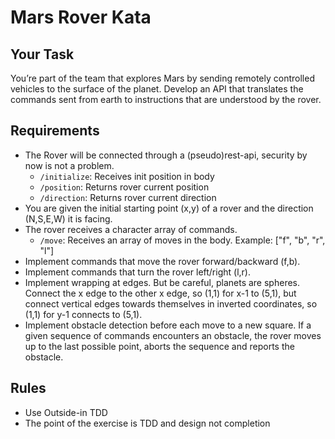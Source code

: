 # Mars Rover Kata

## Your Task

You’re part of the team that explores Mars by sending remotely controlled vehicles to the surface of the planet. Develop an API that translates the commands sent from earth to instructions that are understood by the rover.

## Requirements
 - The Rover will be connected through a (pseudo)rest-api, security by now is not a problem.
   - `/initialize`: Receives init position in body
   - `/position`: Returns rover current position
   - `/direction`: Returns rover current direction
 - You are given the initial starting point (x,y) of a rover and the direction (N,S,E,W) it is facing.
 - The rover receives a character array of commands.
   - `/move`: Receives an array of moves in the body. Example: ["f", "b", "r", "l"]
 - Implement commands that move the rover forward/backward (f,b).
 - Implement commands that turn the rover left/right (l,r).
 - Implement wrapping at edges. But be careful, planets are spheres. Connect the x edge to the other x edge, so (1,1) for x-1 to (5,1), but connect vertical edges towards themselves in inverted coordinates, so (1,1) for y-1 connects to (5,1).
 - Implement obstacle detection before each move to a new square. If a given sequence of commands encounters an obstacle, the rover moves up to the last possible point, aborts the sequence and reports the obstacle.

## Rules

 - Use Outside-in TDD
 - The point of the exercise is TDD and design not completion
